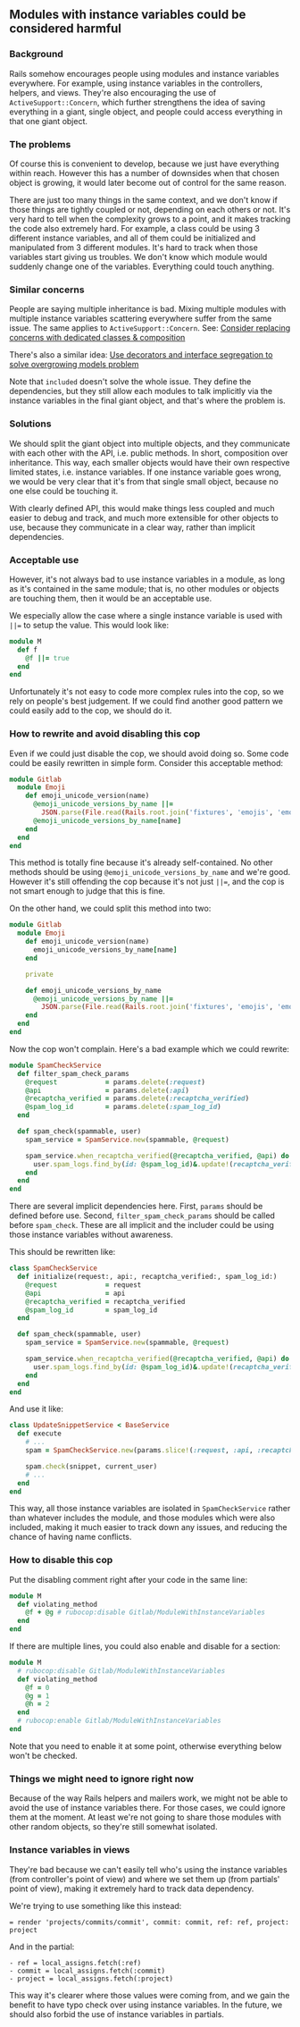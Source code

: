 ## Modules with instance variables could be considered harmful

### Background

Rails somehow encourages people using modules and instance variables
everywhere. For example, using instance variables in the controllers,
helpers, and views. They're also encouraging the use of
`ActiveSupport::Concern`, which further strengthens the idea of
saving everything in a giant, single object, and people could access
everything in that one giant object.

### The problems

Of course this is convenient to develop, because we just have everything
within reach. However this has a number of downsides when that chosen object
is growing, it would later become out of control for the same reason.

There are just too many things in the same context, and we don't know if
those things are tightly coupled or not, depending on each others or not.
It's very hard to tell when the complexity grows to a point, and it makes
tracking the code also extremely hard. For example, a class could be using
3 different instance variables, and all of them could be initialized and
manipulated from 3 different modules. It's hard to track when those variables
start giving us troubles. We don't know which module would suddenly change
one of the variables. Everything could touch anything.

### Similar concerns

People are saying multiple inheritance is bad. Mixing multiple modules with
multiple instance variables scattering everywhere suffer from the same issue.
The same applies to `ActiveSupport::Concern`. See:
[Consider replacing concerns with dedicated classes & composition](
https://gitlab.com/gitlab-org/gitlab-ce/issues/23786)

There's also a similar idea:
[Use decorators and interface segregation to solve overgrowing models problem](
https://gitlab.com/gitlab-org/gitlab-ce/issues/13484)

Note that `included` doesn't solve the whole issue. They define the
dependencies, but they still allow each modules to talk implicitly via the
instance variables in the final giant object, and that's where the problem is.

### Solutions

We should split the giant object into multiple objects, and they communicate
with each other with the API, i.e. public methods. In short, composition over
inheritance. This way, each smaller objects would have their own respective
limited states, i.e. instance variables. If one instance variable goes wrong,
we would be very clear that it's from that single small object, because
no one else could be touching it.

With clearly defined API, this would make things less coupled and much easier
to debug and track, and much more extensible for other objects to use, because
they communicate in a clear way, rather than implicit dependencies.

### Acceptable use

However, it's not always bad to use instance variables in a module,
as long as it's contained in the same module; that is, no other modules or
objects are touching them, then it would be an acceptable use.

We especially allow the case where a single instance variable is used with
`||=` to setup the value. This would look like:

``` ruby
module M
  def f
    @f ||= true
  end
end
```

Unfortunately it's not easy to code more complex rules into the cop, so
we rely on people's best judgement. If we could find another good pattern
we could easily add to the cop, we should do it.

### How to rewrite and avoid disabling this cop

Even if we could just disable the cop, we should avoid doing so. Some code
could be easily rewritten in simple form. Consider this acceptable method:

``` ruby
module Gitlab
  module Emoji
    def emoji_unicode_version(name)
      @emoji_unicode_versions_by_name ||=
        JSON.parse(File.read(Rails.root.join('fixtures', 'emojis', 'emoji-unicode-version-map.json')))
      @emoji_unicode_versions_by_name[name]
    end
  end
end
```

This method is totally fine because it's already self-contained. No other
methods should be using `@emoji_unicode_versions_by_name` and we're good.
However it's still offending the cop because it's not just `||=`, and the
cop is not smart enough to judge that this is fine.

On the other hand, we could split this method into two:

``` ruby
module Gitlab
  module Emoji
    def emoji_unicode_version(name)
      emoji_unicode_versions_by_name[name]
    end

    private

    def emoji_unicode_versions_by_name
      @emoji_unicode_versions_by_name ||=
        JSON.parse(File.read(Rails.root.join('fixtures', 'emojis', 'emoji-unicode-version-map.json')))
    end
  end
end
```

Now the cop won't complain. Here's a bad example which we could rewrite:

``` ruby
module SpamCheckService
  def filter_spam_check_params
    @request            = params.delete(:request)
    @api                = params.delete(:api)
    @recaptcha_verified = params.delete(:recaptcha_verified)
    @spam_log_id        = params.delete(:spam_log_id)
  end

  def spam_check(spammable, user)
    spam_service = SpamService.new(spammable, @request)

    spam_service.when_recaptcha_verified(@recaptcha_verified, @api) do
      user.spam_logs.find_by(id: @spam_log_id)&.update!(recaptcha_verified: true)
    end
  end
end
```

There are several implicit dependencies here. First, `params` should be
defined before use. Second, `filter_spam_check_params` should be called
before `spam_check`. These are all implicit and the includer could be using
those instance variables without awareness.

This should be rewritten like:

``` ruby
class SpamCheckService
  def initialize(request:, api:, recaptcha_verified:, spam_log_id:)
    @request            = request
    @api                = api
    @recaptcha_verified = recaptcha_verified
    @spam_log_id        = spam_log_id
  end

  def spam_check(spammable, user)
    spam_service = SpamService.new(spammable, @request)

    spam_service.when_recaptcha_verified(@recaptcha_verified, @api) do
      user.spam_logs.find_by(id: @spam_log_id)&.update!(recaptcha_verified: true)
    end
  end
end
```

And use it like:

``` ruby
class UpdateSnippetService < BaseService
  def execute
    # ...
    spam = SpamCheckService.new(params.slice!(:request, :api, :recaptcha_verified, :spam_log_id))

    spam.check(snippet, current_user)
    # ...
  end
end
```

This way, all those instance variables are isolated in `SpamCheckService`
rather than whatever includes the module, and those modules which were also
included, making it much easier to track down any issues,
and reducing the chance of having name conflicts.

### How to disable this cop

Put the disabling comment right after your code in the same line:

``` ruby
module M
  def violating_method
    @f + @g # rubocop:disable Gitlab/ModuleWithInstanceVariables
  end
end
```

If there are multiple lines, you could also enable and disable for a section:

``` ruby
module M
  # rubocop:disable Gitlab/ModuleWithInstanceVariables
  def violating_method
    @f = 0
    @g = 1
    @h = 2
  end
  # rubocop:enable Gitlab/ModuleWithInstanceVariables
end
```

Note that you need to enable it at some point, otherwise everything below
won't be checked.

### Things we might need to ignore right now

Because of the way Rails helpers and mailers work, we might not be able to
avoid the use of instance variables there. For those cases, we could ignore
them at the moment. At least we're not going to share those modules with
other random objects, so they're still somewhat isolated.

### Instance variables in views

They're bad because we can't easily tell who's using the instance variables
(from controller's point of view) and where we set them up (from partials'
point of view), making it extremely hard to track data dependency.

We're trying to use something like this instead:

``` haml
= render 'projects/commits/commit', commit: commit, ref: ref, project: project
```

And in the partial:

``` haml
- ref = local_assigns.fetch(:ref)
- commit = local_assigns.fetch(:commit)
- project = local_assigns.fetch(:project)
```

This way it's clearer where those values were coming from, and we gain the
benefit to have typo check over using instance variables. In the future,
we should also forbid the use of instance variables in partials.
